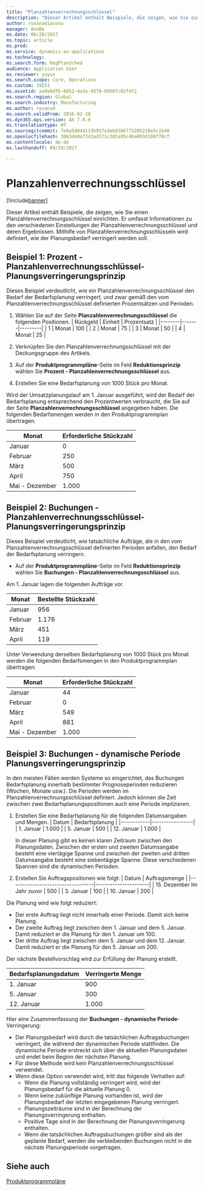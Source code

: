 ```yaml
---
title: "Planzahlenverrechnungsschlüssel"
description: "Dieser Artikel enthält Beispiele, die zeigen, wie Sie einen Planzahlenverrechnungsschlüssel einrichten. Er umfasst Informationen zu den verschiedenen Einstellungen der Planzahlenverrechnungsschlüssel und deren Ergebnissen. Mithilfe von Planzahlenverrechnungsschlüsseln wird definiert, wie der Planungsbedarf verringert werden soll."
author: roxanadiaconu
manager: AnnBe
ms.date: 06/20/2017
ms.topic: article
ms.prod: 
ms.service: dynamics-ax-applications
ms.technology: 
ms.search.form: ReqPlanSched
audience: Application User
ms.reviewer: yuyus
ms.search.scope: Core, Operations
ms.custom: 19251
ms.assetid: aa9e0dfb-6052-4a2e-9378-89507c02fdf2
ms.search.region: Global
ms.search.industry: Manufacturing
ms.author: roxanad
ms.search.validFrom: 2016-02-28
ms.dyn365.ops.version: AX 7.0.0
ms.translationtype: HT
ms.sourcegitcommit: 7e0a5d044133b917a3eb9386773205218e5c1b40
ms.openlocfilehash: 30634b0af343ad171c385a95c4ba0934180f70cf
ms.contentlocale: de-de
ms.lasthandoff: 09/29/2017

---
```


# <a name="reduction-keys"></a>Planzahlenverrechnungsschlüssel

[!include[banner](../includes/banner.md)]


Dieser Artikel enthält Beispiele, die zeigen, wie Sie einen Planzahlenverrechnungsschlüssel einrichten. Er umfasst Informationen zu den verschiedenen Einstellungen der Planzahlenverrechnungsschlüssel und deren Ergebnissen. Mithilfe von Planzahlenverrechnungsschlüsseln wird definiert, wie der Planungsbedarf verringert werden soll.

<a name="example-1-percent---reduction-key-forecast-reduction-principle"></a>Beispiel 1: Prozent - Planzahlenverrechnungsschlüssel-Planungsverringerungsprinzip
---------------------------------------------------------------

Dieses Beispiel verdeutlicht, wie ein Planzahlenverrechnungsschlüssel den Bedarf der Bedarfsplanung verringert, und zwar gemäß den vom Planzahlenverrechnungsschlüssel definierten Prozentsätzen und Perioden.

1.  Wählen Sie auf der Seite **Planzahlenverrechnungsschlüssel** die folgenden Positionen.
    | Rückgeld | Einheit  | Prozentsatz |
    |--------|-------|---------|
    | 1      | Monat | 100     |
    | 2      | Monat | 75      |
    | 3      | Monat | 50      |
    | 4      | Monat | 25      |

2.  Verknüpfen Sie den Planzahlenverrechnungsschlüssel mit der Deckungsgruppe des Artikels.
3.  Auf der **Produktprogrammpläne**-Seite im Feld **Reduktionsprinzip** wählen Sie **Prozent - Planzahlenverrechnungsschlüssel** aus.
4.  Erstellen Sie eine Bedarfsplanung von 1000 Stück pro Monat.

Wird der Umsatzplanungslauf am 1. Januar ausgeführt, wird der Bedarf der Bedarfsplanung entsprechend den Prozentwerten verbraucht, die Sie auf der Seite **Planzahlenverrechnungsschlüssel** angegeben haben. Die folgenden Bedarfsmengen werden in den Produktprogrammplan übertragen.

| Monat                | Erforderliche Stückzahl |
|----------------------|---------------------------|
| Januar              | 0                         |
| Februar             | 250                       |
| März                | 500                       |
| April                | 750                       |
| Mai - Dezember | 1.000                     |

## <a name="example-2-transactions--reduction-key-forecast-reduction-principle"></a>Beispiel 2: Buchungen - Planzahlenverrechnungsschlüssel-Planungsverringerungsprinzip
Dieses Beispiel verdeutlicht, wie tatsächliche Aufträge, die in den vom Planzahlenverrechnungsschlüssel definierten Perioden anfallen, den Bedarf der Bedarfsplanung verringern.

-   Auf der **Produktprogrammpläne**-Seite im Feld **Reduktionsprinzip** wählen Sie **Buchungen - Planzahlenverrechnungsschlüssel** aus.

Am 1. Januar lagen die folgenden Aufträge vor.

| Monat    | Bestellte Stückzahl |
|----------|--------------------------|
| Januar  | 956                      |
| Februar | 1.176                    |
| März    | 451                      |
| April    | 119                      |

Unter Verwendung derselben Bedarfsplanung von 1000 Stück pro Monat werden die folgenden Bedarfsmengen in den Produktprogrammplan übertragen:

| Monat                | Erforderliche Stückzahl |
|----------------------|---------------------------|
| Januar              | 44                        |
| Februar             | 0                         |
| März                | 549                       |
| April                | 881                       |
| Mai - Dezember | 1.000                     |

## <a name="example-3-transactions--dynamic-period-forecast-reduction-principle"></a>Beispiel 3: Buchungen - dynamische Periode Planungsverringerungsprinzip
In den meisten Fällen werden Systeme so eingerichtet, das Buchungen Bedarfsplanung innerhalb bestimmter Prognoseperioden reduzieren (Wochen, Monate usw.). Die Perioden werden im Planzahlenverrechnungsschlüssel definiert. Jedoch können die Zeit zwischen zwei Bedarfsplanungspositionen auch eine Periode *implizieren*.

1.  Erstellen Sie eine Bedarfsplanung für die folgenden Datumsangaben und Mengen.
    | Datum       | Bedarfsplanung |
    |------------|-----------------|
    | 1. Januar  | 1.000           |
    | 5. Januar  | 500             |
    | 12. Januar | 1.000           |

    In dieser Planung gibt es keinen klaren Zeitraum zwischen den Planungsdaten. Zwischen der ersten und zweiten Datumsangabe besteht eine viertägige Spanne und zwischen der zweiten und dritten Datumsangabe besteht eine siebentägige Spanne. Diese verschiedenen Spannen sind die dynamischen Perioden.
2.  Erstellen Sie Auftragspositionen wie folgt:
    | Datum                             | Auftragsmenge |
    |----------------------------------|----------------------|
    | 15. Dezember Im Jahr zuvor | 500                  |
    | 3. Januar                        | 100                  |
    | 10. Januar                       | 200                  |

Die Planung wird wie folgt reduziert:

-   Der erste Auftrag liegt nicht innerhalb einer Periode. Damit sich keine Planung.
-   Der zweite Auftrag liegt zwischen dem 1. Januar und dem 5. Januar. Damit reduziert er die Planung für den 1. Januar um 100.
-   Der dritte Auftrag liegt zwischen dem 5. Januar und dem 12. Januar. Damit reduziert er die Planung für den 5. Januar um 200.

Der nächste Bestellvorschlag wird zur Erfüllung der Planung erstellt.

| Bedarfsplanungsdatum | Verringerte Menge |
|----------------------|------------------|
| 1. Januar            | 900              |
| 5. Januar            | 300              |
| 12. Januar           | 1.000            |

Hier eine Zusammenfassung der **Buchungen - dynamische Periode**-Verringerung:

-   Der Planungsbedarf wird durch die tatsächlichen Auftragsbuchungen verringert, die während der dynamischen Periode stattfinden. Die dynamische Periode erstreckt sich über die aktuellen Planungsdaten und endet beim Beginn der nächsten Planung.
-   Für diese Methode wird kein Planzahlenverrechnungsschlüssel verwendet.
-   Wenn diese Option verwendet wird, tritt das folgende Verhalten auf:
    -   Wenn die Planung vollständig verringert wird, wird der Planungsbedarf für die aktuelle Planung 0.
    -   Wenn keine zukünftige Planung vorhanden ist, wird der Planungsbedarf der letzten eingegebenen Planung verringert.
    -   Planungszeiträume sind in der Berechnung der Planungsverringerung enthalten.
    -   Positive Tage sind in der Berechnung der Planungsverringerung enthalten.
    -   Wenn die tatsächlichen Auftragsbuchungen größer sind als der geplante Bedarf, werden die verbleibenden Buchungen nicht in die nächste Planungsperiode vorgetragen.


<a name="see-also"></a>Siehe auch
--------

[Produktprogrammpläne](master-plans.md)





